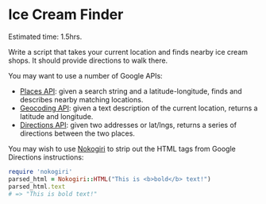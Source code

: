 # Ice Cream Finder
Estimated time: 1.5hrs.

Write a script that takes your current location and finds nearby ice
cream shops. It should provide directions to walk there.

You may want to use a number of Google APIs:

* [Places API][places-api]: given a search string and a
  latitude-longitude, finds and describes nearby matching locations.
* [Geocoding API][geocoding-api]: given a text description of the current
  location, returns a latitude and longitude.
* [Directions API][directions-api]: given two addresses or lat/lngs,
  returns a series of directions between the two places.

You may wish to use [Nokogiri][nokogiri] to strip out the HTML tags
from Google Directions instructions:

```ruby
require 'nokogiri'
parsed_html = Nokogiri::HTML("This is <b>bold</b> text!")
parsed_html.text
# => "This is bold text!"
```

[places-api]: https://developers.google.com/places/documentation/search
[geocoding-api]: https://developers.google.com/maps/documentation/geocoding/
[directions-api]: https://developers.google.com/maps/documentation/directions/

[nokogiri]: http://nokogiri.org/
